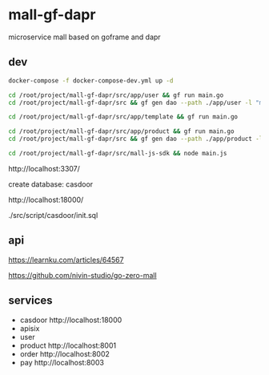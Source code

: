 # mall-gf-dapr

microservice mall based on goframe and dapr

## dev

```sh
docker-compose -f docker-compose-dev.yml up -d

cd /root/project/mall-gf-dapr/src/app/user && gf run main.go
cd /root/project/mall-gf-dapr/src && gf gen dao --path ./app/user -l "mysql:root:12345678@tcp(db:3306)/user"

cd /root/project/mall-gf-dapr/src/app/template && gf run main.go

cd /root/project/mall-gf-dapr/src/app/product && gf run main.go
cd /root/project/mall-gf-dapr/src && gf gen dao --path ./app/product -l "mysql:root:12345678@tcp(db:3306)/product"

cd /root/project/mall-gf-dapr/src/mall-js-sdk && node main.js

```

http://localhost:3307/

create database: casdoor

http://localhost:18000/

./src/script/casdoor/init.sql

## api

<https://learnku.com/articles/64567>

<https://github.com/nivin-studio/go-zero-mall>

## services

- casdoor http://localhost:18000
- apisix 
- user
- product http://localhost:8001
- order http://localhost:8002
- pay http://localhost:8003
